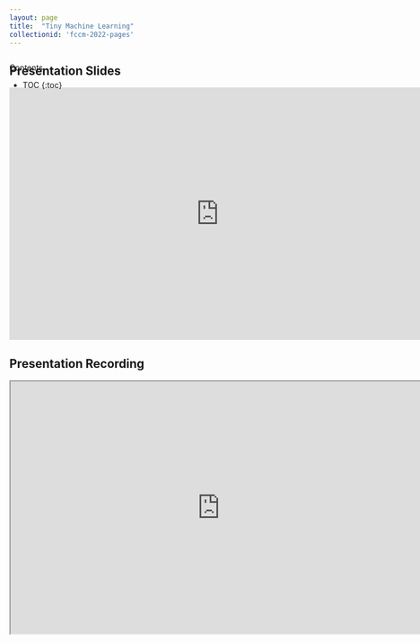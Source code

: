 ```yaml
---
layout: page
title:  "Tiny Machine Learning"
collectionid: 'fccm-2022-pages' 
---
```



<div id="toc_container" style="position: absolute" markdown="1">
<p class="toc_title">Contents</p>

* TOC
{:toc}
</div>


## Presentation Slides
<iframe src="https://docs.google.com/presentation/d/e/2PACX-1vTU_6MtFxS6W17QgFXcYeOPIEnE-cPU_x7V3JMXpxcbUQzu5CBvDj1Q8ue_-qRipg1iIe1-e_m0ImH_/embed?start=false&loop=false&delayms=10000" frameborder="0" width="746" height="449" allowfullscreen="true" mozallowfullscreen="true" webkitallowfullscreen="true"></iframe>

## Presentation Recording
<iframe src="https://drive.google.com/file/d/1lwsqeDpb54lhY0s9BvKk3-oVGXnbUI2L/preview" width="746" height="449" allow="autoplay"></iframe>
